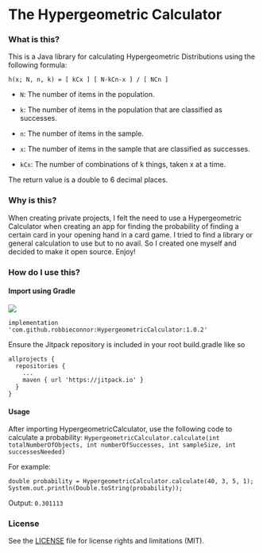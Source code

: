 # The Hypergeometric Calculator

### What is this?
This is a Java library for calculating Hypergeometric Distributions using the following formula:

`h(x; N, n, k) = [ kCx ] [ N-kCn-x ] / [ NCn ]`

* `N`: The number of items in the population.

* `k`: The number of items in the population that are classified as successes.

* `n`: The number of items in the sample.

* `x`: The number of items in the sample that are classified as successes.

* `kCx`: The number of combinations of k things, taken x at a time.

The return value is a double to 6 decimal places.

### Why is this?
When creating private projects, I felt the need to use a Hypergeometric Calculator when creating an app for finding the probability of finding a certain card in your opening hand in a card game. I tried to find a library or general calculation to use but to no avail. So I created one myself and decided to make it open source. Enjoy!

### How do I use this?

#### Import using Gradle
[![](https://jitpack.io/v/robbieconnor/HypergeometricCalculator.svg)](https://jitpack.io/#robbieconnor/HypergeometricCalculator)

`implementation 'com.github.robbieconnor:HypergeometricCalculator:1.0.2'`

Ensure the Jitpack repository is included in your root build.gradle like so
```
allprojects {
  repositories {
    ...
    maven { url 'https://jitpack.io' }
  }
}
```

#### Usage
After importing HypergeometricCalculator, use the following code to calculate a probability:
`HypergeometricCalculator.calculate(int totalNumberOfObjects, int numberOfSuccesses, int sampleSize, int successesNeeded)`

For example:
```
double probability = HypergeometricCalculator.calculate(40, 3, 5, 1);
System.out.println(Double.toString(probability));
```
Output:
`0.301113`

### License
See the [LICENSE](LICENSE.md) file for license rights and limitations (MIT).
